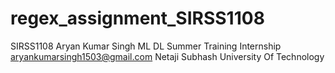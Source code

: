 # regex_assignment_SIRSS1108
SIRSS1108
Aryan Kumar Singh
ML DL Summer Training Internship
aryankumarsingh1503@gmail.com
Netaji Subhash University Of Technology
